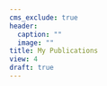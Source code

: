 ```yaml
---
cms_exclude: true
header:
  caption: ""
  image: ""
title: My Publications
view: 4
draft: true
---
```

